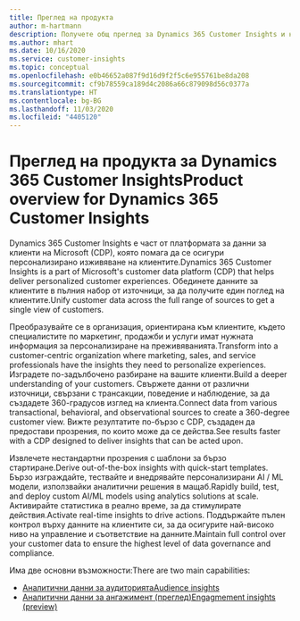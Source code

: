 ```yaml
---
title: Преглед на продукта
author: m-hartmann
description: Получете общ преглед за Dynamics 365 Customer Insights и неговите възможности.
ms.author: mhart
ms.date: 10/16/2020
ms.service: customer-insights
ms.topic: conceptual
ms.openlocfilehash: e0b46652a087f9d16d9f2f5c6e955761be8da208
ms.sourcegitcommit: cf9b78559ca189d4c2086a66c879098d56c0377a
ms.translationtype: HT
ms.contentlocale: bg-BG
ms.lasthandoff: 11/03/2020
ms.locfileid: "4405120"
---
```

# <a name="product-overview-for-dynamics-365-customer-insights"></a><span data-ttu-id="09fa8-103">Преглед на продукта за Dynamics 365 Customer Insights</span><span class="sxs-lookup"><span data-stu-id="09fa8-103">Product overview for Dynamics 365 Customer Insights</span></span>

<span data-ttu-id="09fa8-104">Dynamics 365 Customer Insights е част от платформата за данни за клиенти на Microsoft (CDP), която помага да се осигури персонализирано изживяване на клиентите.</span><span class="sxs-lookup"><span data-stu-id="09fa8-104">Dynamics 365 Customer Insights is a part of Microsoft's customer data platform (CDP) that helps deliver personalized customer experiences.</span></span> <span data-ttu-id="09fa8-105">Обединете данните за клиентите в пълния набор от източници, за да получите един поглед на клиентите.</span><span class="sxs-lookup"><span data-stu-id="09fa8-105">Unify customer data across the full range of sources to get a single view of customers.</span></span> 

<span data-ttu-id="09fa8-106">Преобразувайте се в организация, ориентирана към клиентите, където специалистите по маркетинг, продажби и услуги имат нужната информация за персонализиране на преживяванията.</span><span class="sxs-lookup"><span data-stu-id="09fa8-106">Transform into a customer-centric organization where marketing, sales, and service professionals have the insights they need to personalize experiences.</span></span> <span data-ttu-id="09fa8-107">Изградете по-задълбочено разбиране на вашите клиенти.</span><span class="sxs-lookup"><span data-stu-id="09fa8-107">Build a deeper understanding of your customers.</span></span> <span data-ttu-id="09fa8-108">Свържете данни от различни източници, свързани с трансакции, поведение и наблюдение, за да създадете 360-градусов изглед на клиента.</span><span class="sxs-lookup"><span data-stu-id="09fa8-108">Connect data from various transactional, behavioral, and observational sources to create a 360-degree customer view.</span></span> <span data-ttu-id="09fa8-109">Вижте резултатите по-бързо с CDP, създаден да предостави прозрения, по които може да се действа.</span><span class="sxs-lookup"><span data-stu-id="09fa8-109">See results faster with a CDP designed to deliver insights that can be acted upon.</span></span> 

<span data-ttu-id="09fa8-110">Извлечете нестандартни прозрения с шаблони за бързо стартиране.</span><span class="sxs-lookup"><span data-stu-id="09fa8-110">Derive out-of-the-box insights with quick-start templates.</span></span> <span data-ttu-id="09fa8-111">Бързо изграждайте, тествайте и внедрявайте персонализирани AI / ML модели, използвайки аналитични решения в мащаб.</span><span class="sxs-lookup"><span data-stu-id="09fa8-111">Rapidly build, test, and deploy custom AI/ML models using analytics solutions at scale.</span></span> <span data-ttu-id="09fa8-112">Активирайте статистика в реално време, за да стимулирате действия.</span><span class="sxs-lookup"><span data-stu-id="09fa8-112">Activate real-time insights to drive actions.</span></span> <span data-ttu-id="09fa8-113">Поддържайте пълен контрол върху данните на клиентите си, за да осигурите най-високо ниво на управление и съответствие на данните.</span><span class="sxs-lookup"><span data-stu-id="09fa8-113">Maintain full control over your customer data to ensure the highest level of data governance and compliance.</span></span> 

<span data-ttu-id="09fa8-114">Има две основни възможности:</span><span class="sxs-lookup"><span data-stu-id="09fa8-114">There are two main capabilities:</span></span> 

- [<span data-ttu-id="09fa8-115">Аналитични данни за аудиторията</span><span class="sxs-lookup"><span data-stu-id="09fa8-115">Audience insights</span></span>](audience-insights/overview.md)
- [<span data-ttu-id="09fa8-116">Аналитични данни за ангажимент (преглед)</span><span class="sxs-lookup"><span data-stu-id="09fa8-116">Engagmement insights (preview)</span></span>](engagement-insights/index.yml)
 